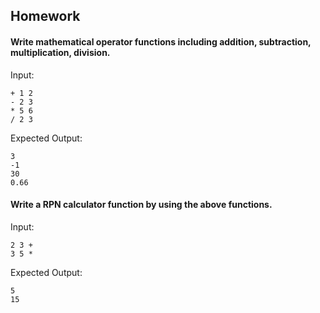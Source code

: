 ## Homework

#### Write mathematical operator functions including addition, subtraction, multiplication, division.

Input:

    + 1 2
    - 2 3
    * 5 6
    / 2 3

Expected Output:

    3
    -1
    30
    0.66


#### Write a RPN calculator function by using the above functions. 

Input:
    
    2 3 +
    3 5 *

Expected Output:

    5
    15
    